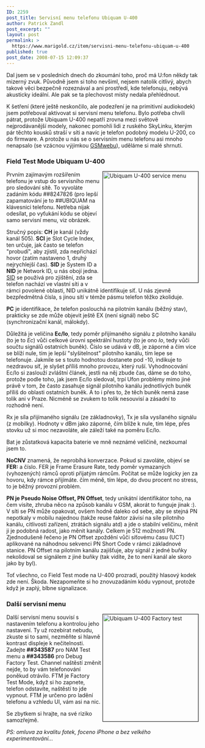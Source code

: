 ```yaml
---
ID: 2259
post_title: Servisní menu telefonu Ubiquam U-400
author: Patrick Zandl
post_excerpt: ""
layout: post
permalink: >
  https://www.marigold.cz/item/servisni-menu-telefonu-ubiquam-u-400
published: true
post_date: 2008-07-15 12:09:37
---
```

Dal jsem se v posledních dnech do zkoumání toho, proč má U:fon někdy tak mizerný zvuk. Původně jsem si toho nevšiml, nejsem natolik citlivý, abych takové věci bezpečně rozeznával a ani prostředí, kde telefonuju, nebývá akusticky ideální. Ale pak se ta plechovost místy nedala přehlédnout.

K šetření (které ještě neskončilo, ale podezření je na primitivní audiokodek) jsem potřeboval aktivovat si servisní menu telefonu. Bylo potřeba chvíli pátrat, protože Ubiquam U-400 nepatří zrovna mezi světově nejprodávanější modely, nakonec pomohli lidi z ruského SkyLinku, kterým pár těchto kousků straší v síti a navíc je telefon podobný modelu U-200, co do firmware. A protože u nás se o servisním menu telefonu asi mnoho nenapsalo (se vzácnou výjimkou <a href="http://www.gsmweb.cz/blog/2008/06/30/ufonuv-mobil-sledovani-site">GSMwebu</a>), uděláme si malé shrnutí.


<!--more-->

<h3>Field Test Mode Ubiquam U-400</h3>

<img src="http://www.marigold.cz/wp-content/uploads/ufon-servismenu.jpg" alt="Ubiquam U-400 service menu" border="1" width="250" height="290" align="right" />Prvním zajímavým rozšířením telefonu je vstup do servisního menu pro sledování sítě. To vyvoláte zadáním kódu ##8247826 (pro lepší zapamatování je to ##UBIQUAM na klávesnici telefonu. Netřeba nijak odesílat, po vyťukání kódu se objeví samo servisní menu, viz obrázek. 

Stručný popis: <strong>CH</strong> je kanál (vždy kanál 505). <strong>SCI</strong> je Slot Cycle Index, ten určuje, jak často se telefon "probudí", aby zjistil, zda nepřichází hovor (zatím nastaveno 1, druhý nejrychlejší čas). <strong>SID</strong> je System ID a <strong>NID</strong> je Network ID, u nás obojí jedna. <a href="http://www.ifast.org/SIDtables.htm">SID</a> se používá pro zjištění, zda se telefon nachází ve vlastní síti a v rámci povolené oblasti, NID unikátně identifikuje síť. U nás zjevně bezpředmětná čísla, s jinou sítí v témže pásmu telefon těžko zkoliduje. 

<strong>PC</strong> je identifikace, že telefon poslouchá na pilotním kanálu (běžný stav), prakticky se zde může objevit ještě EX (není signál) nebo SC (synchronizační kanál, málokdy).  

Důležitá je veličina <strong>Ec/Io</strong>, tedy poměr přijímaného signálu z pilotního kanálu (to je to <em>Ec</em>) vůči celkové úrovni spektrální hustoty (to je ono <em>Io</em>, tedy vůči součtu signálů ostatních buněk). Číslo se udává v dB, je záporné a čím více se blíží nule, tím je lepší "slyšitelnost" pilotního kanálu, tím lepe se telefonuje. Jakmile se s touto hodnotou dostanete pod -10, indikuje to nezdravou síť, je slyšet příliš mnoho provozu, který ruší. Vyhodnocování Ec/Io si zaslouží zvláštní článek, jestli na něj zbude čas, dáme se do toho, protože podle toho, jak jsem Ec/Io sledoval, trpí Ufon problémy mimo jiné právě v tom, že často zasahuje signál pilotního kanálu jednotlivých buněk příliš do oblasti ostatních buněk. A to i přes to, že těch buněk nemá zase tolik ani v Praze. Nicméně se zvukem to tolik nesouvisí a zásadní to rozhodně není. 

Rx je síla přijímaného signálu (ze základnovky), Tx je síla vysílaného signálu (z mobilky). Hodnoty v dBm jako záporné, čím blíže k nule, tím lépe, přes stovku už si moc nezavoláte, ale záleží také na poměru Ec/Io. 

Bat je zůstatková kapacita baterie ve mně neznámé veličině, nezkoumal jsem to. 

<strong>NoCNV</strong> znamená, že  neprobíhá konverzace. Pokud si zavoláte, objeví se <strong>FER:</strong> a číslo. FER je Frame Erasure Rate, tedy poměr vymazaných (vyhozených) rámců oproti přijatým rámcům. Počítat se může logicky jen za hovoru, kdy rámce přijímáte. čím méně, tím lépe, do dvou procent no stress, to je běžný provozní problém. 

<strong>PN je Pseudo Noise Offset, PN Offset</strong>, tedy unikátní identifikátor toho, na čem visíte, zhruba něco na způsob kanálu v GSM, akorát to funguje jinak :). V síti se PN může opakovat, ovšem hodně daleko od sebe, aby se stejná PN nepotkaly v mobilu najednou (takže reuse faktor závisí na síle pilotního kanálu, citlivosti zařízení, ztrátách signálu atd) a jde o stabilní veličinu, měnit ji je podobná radost, jako měnit kanály. Celkem je 512 možností PN. Zjednodušeně řečeno je PN Offset zpoždění vůči síťovému času (UCT) aplikované na náhodnou sekvenci PN Short Code v rámci základnové stanice. PN Offset na pilotním kanálu zajišťuje, aby signál z jedné buňky nekolidoval se signálem z jiné buňky (tak vidíte, že to není kanál ale skoro jako by byl).  

Toť všechno, co Field Test mode na U-400 prozradí, použitý hlasový kodek zde není. Škoda. Nezapomeňte si ho znovuzadáním kódu vypnout, protože když je zaplý, blbne signalizace. 

<h3>Další servisní menu</h3>
<img src="http://www.marigold.cz/wp-content/uploads/ufon-factorytest.jpg" alt="Ubiquam U-400 Factory test" border="1" width="250" height="280" align="right" />
Další servisní menu souvisí s nastavením telefonu a kontrolou jeho nastavení. Ty už rozebírat nebudu, zkuste si to sami, nezměňte si hlavně kontrast displeje k nečitelnosti. Zadejte <strong>##343587</strong> pro NAM Test menu a <strong>##343586</strong> pro Debug Factory Test.  Channel naštěstí změnit nejde, to by vám telefonování poněkud otrávilo. FTM je Factory Test Mode, když si ho zapnete, telefon odstavíte, naštěstí to jde vypnout. FTM je určeno pro ladění telefonu a vzhledu UI, vám asi na nic. 

Se zbytkem si hrajte, na své riziko samozřejmě. 

<em>PS: omluva za kvalitu fotek, foceno iPhone a bez velkého experimentování... </em>